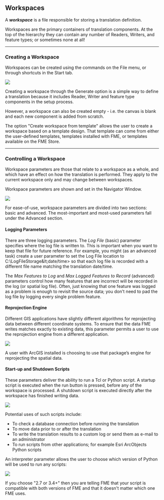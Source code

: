 ## Workspaces ##
A ***workspace*** is a file responsible for storing a translation definition.

Workspaces are the primary containers of translation components. At the top of the hierarchy they can contain any number of Readers, Writers, and feature types; or sometimes none at all!

---

### Creating a Workspace

Workspaces can be created using the commands on the File menu, or through shortcuts in the Start tab.

![](./Images/Img4.03.GettingStartedShortcut.png)

Creating a workspace through the Generate option is a simple way to define a translation because it includes Reader, Writer and feature type components in the setup process.

However, a workspace can also be created empty - i.e. the canvas is blank and each new component is added from scratch.

The option "Create workspace from template" allows the user to create a workspace based on a template design. That template can come from either the user-defined templates, templates installed with FME, or templates available on the FME Store.

--- 

### Controlling a Workspace ###
Workspace parameters are those that relate to a workspace as a whole, and which have an effect on how the translation is performed. They apply to the current workspace only and may change between workspaces.

Workspace parameters are shown and set in the Navigator Window.

![](./Images/Img4.04.WorkspaceParameters.png)

For ease-of-use, workspace parameters are divided into two sections: basic and advanced. The most-important and most-used parameters fall under the Advanced section. 

#### Logging Parameters ####
There are three logging parameters. The *Log File* (basic) parameter specifies where the log file is written to. This is important when you want to keep that file for future reference. For example, you might (as an advanced task) create a user parameter to set the Log File location to C:\LogFileStorage\&lt;date/time&gt; so that each log file is recorded with a different file name matching the translation date/time.

The *Max Features to Log* and *Max Logged Features to Record* (advanced) parameters control how many features that are incorrect will be recorded in the log (or spatial log file). Often, just knowing that one feature was logged as a problem is enough to revisit the source data; you don't need to pad the log file by logging every single problem feature.


#### Reprojection Engine ####
Different GIS applications have slightly different algorithms for reprojecting data between different coordinate systems. To ensure that the data FME writes matches exactly to existing data, this parameter permits a user to use the reprojection engine from a different application.

![](./Images/Img4.05.ReprojectionEngineParam.png)

A user with ArcGIS installed is choosing to use that package’s engine for reprojecting the spatial data.


#### Start-up and Shutdown Scripts ####
These parameters deliver the ability to run a Tcl or Python script. A startup script is executed when the run button is pressed, before any of the workspace is processed. A shutdown script is executed directly after the workspace has finished writing data.

![](./Images/Img4.06.ScriptingParameters.png)

Potential uses of such scripts include:

- To check a database connection before running the translation
- To move data prior to or after the translation
- To write the translation results to a custom log or send them as e-mail to an administrator
- To run scripts from other applications; for example Esri ArcObjects Python scripts

An interpreter parameter allows the user to choose which version of Python will be used to run any scripts:

![](./Images/Img4.07.PythonInterpreterParam.png)

If you choose "2.7 or 3.4+" then you are telling FME that your script is compatible with both versions of FME and that it doesn't matter which one FME uses.